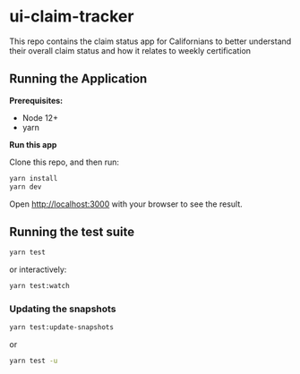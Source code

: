 # ui-claim-tracker

This repo contains the claim status app for Californians to better understand their overall claim status and how it
relates to weekly certification

## Running the Application

**Prerequisites:**
  - Node 12+
  - yarn

**Run this app**

Clone this repo, and then run:

```bash
yarn install
yarn dev
```

Open [http://localhost:3000](http://localhost:3000) with your browser to see the result.

## Running the test suite

```bash
yarn test
```

or interactively:

```bash
yarn test:watch
```

### Updating the snapshots

```bash
yarn test:update-snapshots
```

or

```bash
yarn test -u
```
